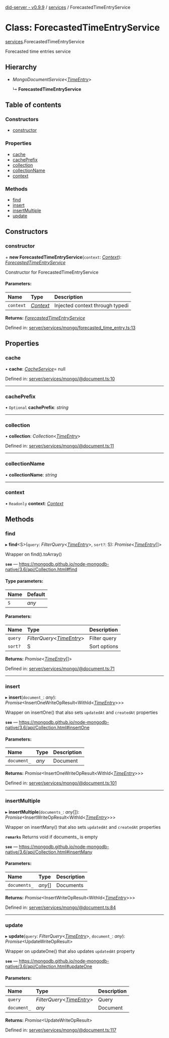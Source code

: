 [did-server - v0.9.9](../README.md) / [services](../modules/services.md) / ForecastedTimeEntryService

# Class: ForecastedTimeEntryService

[services](../modules/services.md).ForecastedTimeEntryService

Forecasted time entries service

## Hierarchy

* *MongoDocumentService*<[*TimeEntry*](graphql.timeentry.md)\>

  ↳ **ForecastedTimeEntryService**

## Table of contents

### Constructors

- [constructor](services.forecastedtimeentryservice.md#constructor)

### Properties

- [cache](services.forecastedtimeentryservice.md#cache)
- [cachePrefix](services.forecastedtimeentryservice.md#cacheprefix)
- [collection](services.forecastedtimeentryservice.md#collection)
- [collectionName](services.forecastedtimeentryservice.md#collectionname)
- [context](services.forecastedtimeentryservice.md#context)

### Methods

- [find](services.forecastedtimeentryservice.md#find)
- [insert](services.forecastedtimeentryservice.md#insert)
- [insertMultiple](services.forecastedtimeentryservice.md#insertmultiple)
- [update](services.forecastedtimeentryservice.md#update)

## Constructors

### constructor

\+ **new ForecastedTimeEntryService**(`context`: [*Context*](graphql_context.context.md)): [*ForecastedTimeEntryService*](services.forecastedtimeentryservice.md)

Constructor for ForecastedTimeEntryService

#### Parameters:

Name | Type | Description |
:------ | :------ | :------ |
`context` | [*Context*](graphql_context.context.md) | Injected context through typedi    |

**Returns:** [*ForecastedTimeEntryService*](services.forecastedtimeentryservice.md)

Defined in: [server/services/mongo/forecasted_time_entry.ts:13](https://github.com/Puzzlepart/did/blob/dev/server/services/mongo/forecasted_time_entry.ts#L13)

## Properties

### cache

• **cache**: [*CacheService*](services_cache.cacheservice.md)= null

Defined in: [server/services/mongo/@document.ts:10](https://github.com/Puzzlepart/did/blob/dev/server/services/mongo/@document.ts#L10)

___

### cachePrefix

• `Optional` **cachePrefix**: *string*

___

### collection

• **collection**: *Collection*<[*TimeEntry*](graphql.timeentry.md)\>

Defined in: [server/services/mongo/@document.ts:11](https://github.com/Puzzlepart/did/blob/dev/server/services/mongo/@document.ts#L11)

___

### collectionName

• **collectionName**: *string*

___

### context

• `Readonly` **context**: [*Context*](graphql_context.context.md)

## Methods

### find

▸ **find**<S\>(`query`: *FilterQuery*<[*TimeEntry*](graphql.timeentry.md)\>, `sort?`: S): *Promise*<[*TimeEntry*](graphql.timeentry.md)[]\>

Wrapper on find().toArray()

**`see`** — https://mongodb.github.io/node-mongodb-native/3.6/api/Collection.html#find

#### Type parameters:

Name | Default |
:------ | :------ |
`S` | *any* |

#### Parameters:

Name | Type | Description |
:------ | :------ | :------ |
`query` | *FilterQuery*<[*TimeEntry*](graphql.timeentry.md)\> | Filter query   |
`sort?` | S | Sort options    |

**Returns:** *Promise*<[*TimeEntry*](graphql.timeentry.md)[]\>

Defined in: [server/services/mongo/@document.ts:71](https://github.com/Puzzlepart/did/blob/dev/server/services/mongo/@document.ts#L71)

___

### insert

▸ **insert**(`document_`: *any*): *Promise*<InsertOneWriteOpResult<WithId<[*TimeEntry*](graphql.timeentry.md)\>\>\>

Wrapper on insertOne() that also sets `updatedAt` and `createdAt` properties

**`see`** — https://mongodb.github.io/node-mongodb-native/3.6/api/Collection.html#insertOne

#### Parameters:

Name | Type | Description |
:------ | :------ | :------ |
`document_` | *any* | Document    |

**Returns:** *Promise*<InsertOneWriteOpResult<WithId<[*TimeEntry*](graphql.timeentry.md)\>\>\>

Defined in: [server/services/mongo/@document.ts:101](https://github.com/Puzzlepart/did/blob/dev/server/services/mongo/@document.ts#L101)

___

### insertMultiple

▸ **insertMultiple**(`documents_`: *any*[]): *Promise*<InsertWriteOpResult<WithId<[*TimeEntry*](graphql.timeentry.md)\>\>\>

Wrapper on insertMany() that also sets `updatedAt` and `createdAt` properties

**`remarks`** Returns void if documents_ is empty

**`see`** — https://mongodb.github.io/node-mongodb-native/3.6/api/Collection.html#insertMany

#### Parameters:

Name | Type | Description |
:------ | :------ | :------ |
`documents_` | *any*[] | Documents    |

**Returns:** *Promise*<InsertWriteOpResult<WithId<[*TimeEntry*](graphql.timeentry.md)\>\>\>

Defined in: [server/services/mongo/@document.ts:84](https://github.com/Puzzlepart/did/blob/dev/server/services/mongo/@document.ts#L84)

___

### update

▸ **update**(`query`: *FilterQuery*<[*TimeEntry*](graphql.timeentry.md)\>, `document_`: *any*): *Promise*<UpdateWriteOpResult\>

Wrapper on updateOne() that also updates `updatedAt` property

**`see`** — https://mongodb.github.io/node-mongodb-native/3.6/api/Collection.html#updateOne

#### Parameters:

Name | Type | Description |
:------ | :------ | :------ |
`query` | *FilterQuery*<[*TimeEntry*](graphql.timeentry.md)\> | Query   |
`document_` | *any* | Document    |

**Returns:** *Promise*<UpdateWriteOpResult\>

Defined in: [server/services/mongo/@document.ts:117](https://github.com/Puzzlepart/did/blob/dev/server/services/mongo/@document.ts#L117)
